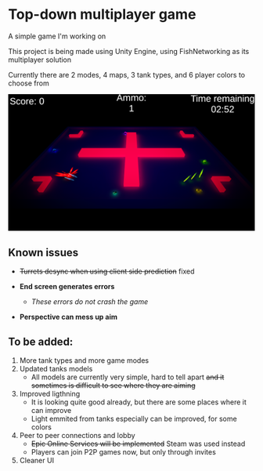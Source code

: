 # Top-down multiplayer game

A simple game I'm working on

This project is being made using Unity Engine, using FishNetworking as its multiplayer solution

Currently there are 2 modes, 4 maps, 3 tank types, and 6 player colors to choose from

![Picture.png](Picture.png)



## Known issues

-  ~~Turrets desync when using client side prediction~~ fixed

- **End screen generates errors**
   - *These errors do not crash the game*

- **Perspective can mess up aim**
    
## To be added:

1. More tank types and more game modes
2. Updated tanks models
    + All models are currently very simple, hard to tell apart  ~~and it sometimes is difficult to see where they are aiming~~
3. Improved ligthning
    + It is looking quite good already, but there are some places where it can improve
    + Light emmited from tanks especially can be improved, for some colors
4. Peer to peer connections and lobby
    + ~~Epic Online Services will be implemented~~ Steam was used instead
    + Players can join P2P games now, but only through invites
5. Cleaner UI
